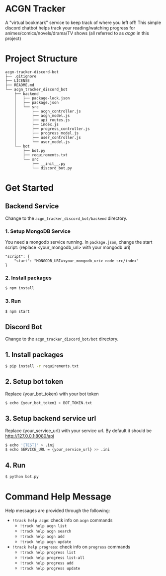 # ACGN Tracker
A "virtual bookmark" service to keep track of where you left off!
This simple discord chatbot helps track your reading/watching progress for animes/comics/novels/drama/TV shows (all referred to as *acgn* in this project)

# Project Structure
```
acgn-tracker-discord-bot
├── .gitignore
├── LICENSE
├── README.md
└── acgn_tracker_discord_bot
    ├── backend
    │   ├── package-lock.json
    │   ├── package.json
    │   └── src
    │       ├── acgn_controller.js
    │       ├── acgn_model.js
    │       ├── api_routes.js
    │       ├── index.js
    │       ├── progress_controller.js
    │       ├── progress_model.js
    │       ├── user_controller.js
    │       └── user_model.js
    └── bot
        ├── bot.py
        ├── requirements.txt
        └── src
            ├── __init__.py
            └── discord_bot.py
```

# Get Started

## Backend Service
Change to the `acgn_tracker_discord_bot/backend` directory.

### 1. Setup MongoDB Service
You need a mongodb service running.
In `package.json`, change the start script: (replace <your_mongodb_uri> with your mongodb uri)
```
"script": {
    "start": "MONGODB_URI=<your_mongodb_uri> node src/index"
}
```

### 2. Install packages
``` bash
$ npm install
```

### 3. Run
``` bash
$ npm start
```

## Discord Bot
Change to the `acgn_tracker_discord_bot/bot` directory.

## 1. Install packages
``` bash
$ pip install -r requirements.txt
```

## 2. Setup bot token
Replace {your_bot_token} with your bot token
``` bash
$ echo {your_bot_token} > BOT_TOKEN.txt
```

## 3. Setup backend service url
Replace {your_service_url} with your service url. By default it should be http://127.0.0.1:8080/api
``` bash
$ echo '[TEST]' > .ini
$ echo SERVICE_URL = {your_service_url} >> .ini
```

## 4. Run
``` bash
$ python bot.py
```

# Command Help Message
Help messages are provided through the following:
- `!track help acgn`: check info on `acgn` commands
    - `!track help acgn list`
    - `!track help acgn search`
    - `!track help acgn add`
    - `!track help acgn update`
- `!track help progress`: check info on `progress` commands
    - `!track help progress list`
    - `!track help progress list-all`
    - `!track help progress add`
    - `!track help progress update`
